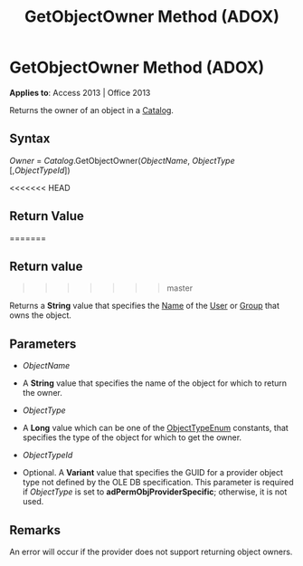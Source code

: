 ﻿---
title: GetObjectOwner Method (ADOX)
TOCTitle: GetObjectOwner Method (ADOX)
ms:assetid: 716dd49a-8663-3f7a-32a3-0be353aea506
ms:mtpsurl: https://msdn.microsoft.com/library/JJ249451(v=office.15)
ms:contentKeyID: 48545585
ms.date: 09/18/2015
mtps_version: v=office.15
---

# GetObjectOwner Method (ADOX)


**Applies to**: Access 2013 | Office 2013


Returns the owner of an object in a [Catalog](catalog-object-adox.md).

## Syntax

*Owner* = *Catalog*.GetObjectOwner(*ObjectName*, *ObjectType* \[,*ObjectTypeId*\])

<<<<<<< HEAD
## Return Value
=======
## Return value
>>>>>>> master

Returns a **String** value that specifies the [Name](name-property-adox.md) of the [User](user-object-adox.md) or [Group](group-object-adox.md) that owns the object.

## Parameters

  - *ObjectName*

  - A **String** value that specifies the name of the object for which to return the owner.

  - *ObjectType*

  - A **Long** value which can be one of the [ObjectTypeEnum](objecttypeenum.md) constants, that specifies the type of the object for which to get the owner.

  - *ObjectTypeId*

  - Optional. A **Variant** value that specifies the GUID for a provider object type not defined by the OLE DB specification. This parameter is required if *ObjectType* is set to **adPermObjProviderSpecific**; otherwise, it is not used.

## Remarks

An error will occur if the provider does not support returning object owners.

